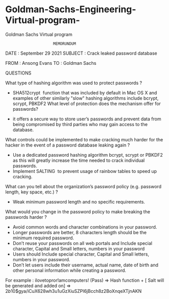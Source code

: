 # Goldman-Sachs-Engineering-Virtual-program-
Goldman Sachs Virtual  program 


                         MEMORUNDUM 

DATE : September 29 2021         SUBJECT : Crack leaked password database

FROM : Ansong Evans                TO : Goldman Sachs	 

  QUESTIONS

  What type of hashing algorithm was used to protect passwords ?
  
- SHA512crypt  function that was included by default in Mac OS X and examples of other similarly "slow" hashing algorithms include bcrypt, scrypt, PBKDF2
What level of protection does the mechanism offer for passwords?
  
- it offers a secure way to store user’s passwords and prevent data from being compromised by  third parties who may gain access to the database. 
  
What controls could be implemented to make cracking much harder for the hacker in the event of a password database leaking again ?
  
- Use a dedicated password hashing algorithm bcrypt, scrypt or PBKDF2 as this will greatly increase the time needed to crack individual passwords.
- Implement SALTING  to prevent usage of rainbow tables to speed up cracking.
  
What can you tell about the organization’s password policy (e.g. password length, key space, etc.) ?
- Weak minimum password length and no specific requirements.
  
What would you change in the password policy to make breaking the passwords harder ?
  
- Avoid common words and character combinations in your password.
- Longer passwords are better, 8 characters length should be the minimum required password. 
- Don’t reuse your passwords on all web portals and Include special character, Capital and Small letters, numbers in your password
- Users should  Include special character, Capital and Small letters, numbers in your password.
- Don’t let users include their username, actual name, date of birth and other personal information while creating a password.

For example :
ilovetopror!amcomputers! (Pass) => Hash function + [ Salt will be generated and added on] => $2b$10$gya/iCuX628wh3u1uGzXiuSZPl6jBcch8z2BoXnqeXTjnAKN
